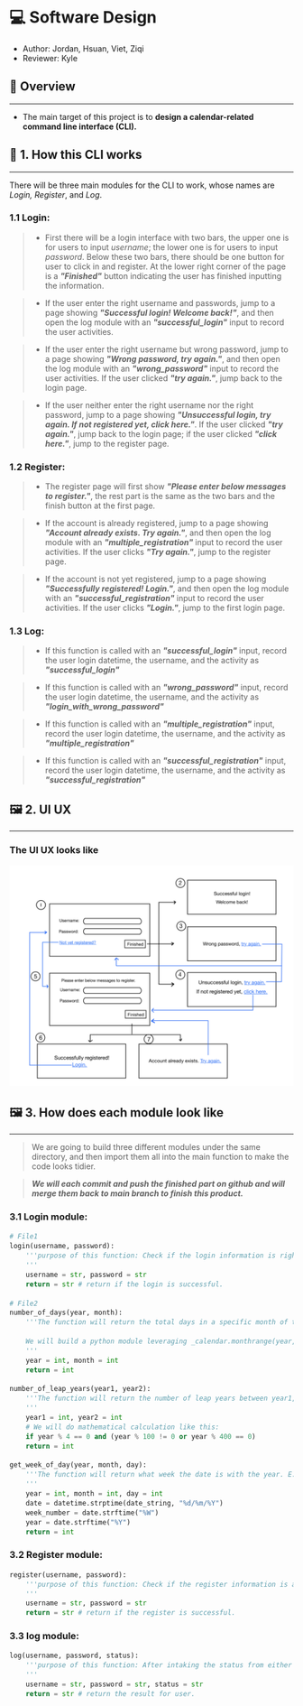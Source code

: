 # 💻 Software Design

- Author: Jordan, Hsuan, Viet, Ziqi
- Reviewer: Kyle

## 🎯 Overview

---

- The main target of this project is to **design a calendar-related command line interface (CLI).**

## 📗 1. How this CLI works

---
There will be three main modules for the CLI to work, whose names are *Login,* *Register*, and *Log*.  

### 1.1 Login:

>- First there will be a login interface with two bars, the upper one is for users to input *username*; the lower one is for users to input *password*. Below these two bars, there should be one button for user to click in and register. At the lower right corner of the page is a ***"Finished"*** button indicating the user has finished inputting the information.

>- If the user enter the right username and passwords, jump to a page showing ***"Successful login! Welcome back!"***, and then open the log module with an ***"successful_login"*** input to record the user activities.

>- If the user enter the right username but wrong password, jump to a page showing ***"Wrong password, try again."***, and then open the log module with an ***"wrong_password"*** input to record the user activities. If the user clicked ***"try again."***, jump back to the login page.

>- If the user neither enter the right username nor the right password, jump to a page showing ***"Unsuccessful login, try again. If not registered yet, click here."***. If the user clicked ***"try again."***, jump back to the login page; if the user clicked ***"click here."***, jump to the register page.  

### 1.2 Register:

>- The register page will first show ***"Please enter below messages to register."***, the rest part is the same as the two bars and the finish button at the first page.   

>- If the account is already registered, jump to a page showing ***"Account already exists. Try again."***, and then open the log module with an ***"multiple_registration"*** input to record the user activities. If the user clicks ***"Try again."***, jump to the register page.   

>- If the account is not yet registered, jump to a page showing ***"Successfully registered! Login."***, and then open the log module with an ***"successful_registration"*** input to record the user activities. If the user clicks ***"Login."***, jump to the first login page. 

### 1.3 Log:

>- If this function is called with an ***"successful_login"*** input, record the user login datetime, the username, and the activity as ***"successful_login"***

>- If this function is called with an ***"wrong_password"*** input, record the user login datetime, the username, and the activity as ***"login_with_wrong_password"***

>- If this function is called with an ***"multiple_registration"*** input, record the user login datetime, the username, and the activity as ***"multiple_registration"***

>- If this function is called with an ***"successful_registration"*** input, record the user login datetime, the username, and the activity as ***"successful_registration"***

## 🖼️ 2. UI UX

---
### The UI UX looks like

![UI UX Picture](UI_UX_picture.jpg)


## 🖼️ 3. How does each module look like

---
    
>We are going to build three different modules under the same directory, and then import them all into the main function to make the code looks tidier.

>**_We will each commit and push the finished part on github and will merge them back to main branch to finish this product._**

### 3.1 Login module:   

```python
# File1
login(username, password):
    '''purpose of this function: Check if the login information is right, and link the login action to Log module.
    '''
    username = str, password = str
    return = str # return if the login is successful.

# File2
number_of_days(year, month):
    '''The function will return the total days in a specific month of the year. 
    
    We will build a python module leveraging _calendar.monthrange(year, month)_ to accomplish this requirement.
    '''
    year = int, month = int
    return = int

number_of_leap_years(year1, year2):
    '''The function will return the number of leap years between year1, and year2, including year1 and year2 if there are also leap years.
    '''
    year1 = int, year2 = int
    # We will do mathematical calculation like this:
    if year % 4 == 0 and (year % 100 != 0 or year % 400 == 0)
    return = int

get_week_of_day(year, month, day):
    '''The function will return what week the date is with the year. E.g., 01/08/2023 is week-2 of 2023, so the function will return 2.
    '''
    year = int, month = int, day = int
    date = datetime.strptime(date_string, "%d/%m/%Y")
    week_number = date.strftime("%W")
    year = date.strftime("%Y")
    return = int
```

### 3.2 Register module:  

```python
register(username, password):
    '''purpose of this function: Check if the register information is already there, and link the register action to Log module.
    '''
    username = str, password = str
    return = str # return if the register is successful.
```

### 3.3 log module:

```python
log(username, password, status):
    '''purpose of this function: After intaking the status from either login function or register function, combine the datetime, user's name, and activities into a string, and then open the log file and write them in.
    '''
    username = str, password = str, status = str
    return = str # return the result for user.
```
